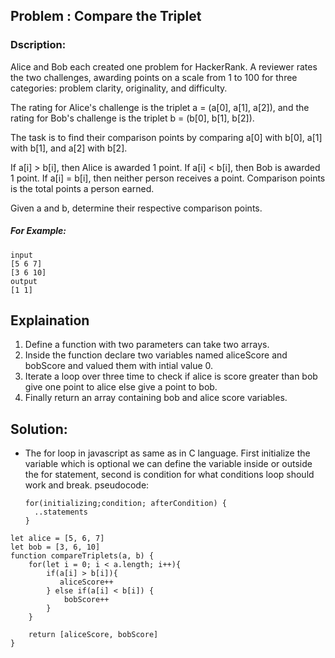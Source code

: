 ## Problem : Compare the Triplet

### Dscription:

Alice and Bob each created one problem for HackerRank. A reviewer rates the two challenges, awarding points on a scale from 1 to 100 for three categories: problem clarity, originality, and difficulty.

The rating for Alice's challenge is the triplet a = (a[0], a[1], a[2]), and the rating for Bob's challenge is the triplet b = (b[0], b[1], b[2]).

The task is to find their comparison points by comparing a[0] with b[0], a[1] with b[1], and a[2] with b[2].

If a[i] > b[i], then Alice is awarded 1 point.
If a[i] < b[i], then Bob is awarded 1 point.
If a[i] = b[i], then neither person receives a point.
Comparison points is the total points a person earned.

Given a and b, determine their respective comparison points.

##### For Example:

```
input
[5 6 7]
[3 6 10]
output
[1 1]
```

## Explaination

1. Define a function with two parameters can take two arrays.
2. Inside the function declare two variables named aliceScore and bobScore and valued them with intial value 0.
3. Iterate a loop over three time to check if alice is score greater than bob give one point to alice else give a point to bob.
4. Finally return an array containing bob and alice score variables.

## Solution:

- The for loop in javascript as same as in C language. First initialize the variable which is optional we can define the variable inside or outside the for statement, second is condition for what conditions loop should work and break.
  pseudocode:
  ```
  for(initializing;condition; afterCondition) {
    ..statements
  }
  ```

```
let alice = [5, 6, 7]
let bob = [3, 6, 10]
function compareTriplets(a, b) {
    for(let i = 0; i < a.length; i++){
        if(a[i] > b[i]){
           aliceScore++
        } else if(a[i] < b[i]) {
            bobScore++
        }
    }

    return [aliceScore, bobScore]
}
```
